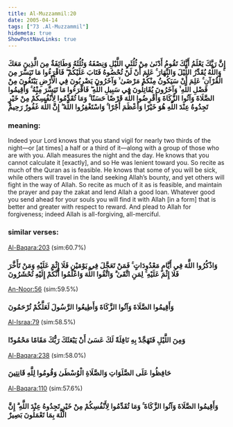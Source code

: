 ```yaml
---
title: Al-Muzzammil:20
date: 2005-04-14
tags: ["73 .Al-Muzzammil"]
hidemeta: true 
ShowPostNavLinks: true 
---
```

### إِنَّ رَبَّكَ يَعْلَمُ أَنَّكَ تَقُومُ أَدْنَىٰ مِنْ ثُلُثَيِ اللَّيْلِ وَنِصْفَهُ وَثُلُثَهُ وَطَائِفَةٌ مِنَ الَّذِينَ مَعَكَ ۚ وَاللَّهُ يُقَدِّرُ اللَّيْلَ وَالنَّهَارَ ۚ عَلِمَ أَنْ لَنْ تُحْصُوهُ فَتَابَ عَلَيْكُمْ ۖ فَاقْرَءُوا مَا تَيَسَّرَ مِنَ الْقُرْآنِ ۚ عَلِمَ أَنْ سَيَكُونُ مِنْكُمْ مَرْضَىٰ ۙ وَآخَرُونَ يَضْرِبُونَ فِي الْأَرْضِ يَبْتَغُونَ مِنْ فَضْلِ اللَّهِ ۙ وَآخَرُونَ يُقَاتِلُونَ فِي سَبِيلِ اللَّهِ ۖ فَاقْرَءُوا مَا تَيَسَّرَ مِنْهُ ۚ وَأَقِيمُوا الصَّلَاةَ وَآتُوا الزَّكَاةَ وَأَقْرِضُوا اللَّهَ قَرْضًا حَسَنًا ۚ وَمَا تُقَدِّمُوا لِأَنْفُسِكُمْ مِنْ خَيْرٍ تَجِدُوهُ عِنْدَ اللَّهِ هُوَ خَيْرًا وَأَعْظَمَ أَجْرًا ۚ وَاسْتَغْفِرُوا اللَّهَ ۖ إِنَّ اللَّهَ غَفُورٌ رَحِيمٌ
### meaning: 
Indeed your Lord knows that you stand vigil for nearly two thirds of the night—or [at times] a half or a third of it—along with a group of those who are with you. Allah measures the night and the day. He knows that you cannot calculate it [exactly], and so He was lenient toward you. So recite as much of the Quran as is feasible. He knows that some of you will be sick, while others will travel in the land seeking Allah’s bounty, and yet others will fight in the way of Allah. So recite as much of it as is feasible, and maintain the prayer and pay the zakat and lend Allah a good loan. Whatever good you send ahead for your souls you will find it with Allah [in a form] that is better and greater with respect to reward. And plead to Allah for forgiveness; indeed Allah is all-forgiving, all-merciful.
### similar verses: 

[Al-Baqara:203](/2/203) (sim:60.7%)

### وَاذْكُرُوا اللَّهَ فِي أَيَّامٍ مَعْدُودَاتٍ ۚ فَمَنْ تَعَجَّلَ فِي يَوْمَيْنِ فَلَا إِثْمَ عَلَيْهِ وَمَنْ تَأَخَّرَ فَلَا إِثْمَ عَلَيْهِ ۚ لِمَنِ اتَّقَىٰ ۗ وَاتَّقُوا اللَّهَ وَاعْلَمُوا أَنَّكُمْ إِلَيْهِ تُحْشَرُونَ

[An-Noor:56](/24/56) (sim:59.5%)

### وَأَقِيمُوا الصَّلَاةَ وَآتُوا الزَّكَاةَ وَأَطِيعُوا الرَّسُولَ لَعَلَّكُمْ تُرْحَمُونَ

[Al-Israa:79](/17/79) (sim:58.5%)

### وَمِنَ اللَّيْلِ فَتَهَجَّدْ بِهِ نَافِلَةً لَكَ عَسَىٰ أَنْ يَبْعَثَكَ رَبُّكَ مَقَامًا مَحْمُودًا

[Al-Baqara:238](/2/238) (sim:58.0%)

### حَافِظُوا عَلَى الصَّلَوَاتِ وَالصَّلَاةِ الْوُسْطَىٰ وَقُومُوا لِلَّهِ قَانِتِينَ

[Al-Baqara:110](/2/110) (sim:57.6%)

### وَأَقِيمُوا الصَّلَاةَ وَآتُوا الزَّكَاةَ ۚ وَمَا تُقَدِّمُوا لِأَنْفُسِكُمْ مِنْ خَيْرٍ تَجِدُوهُ عِنْدَ اللَّهِ ۗ إِنَّ اللَّهَ بِمَا تَعْمَلُونَ بَصِيرٌ
